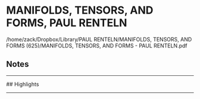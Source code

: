 # MANIFOLDS, TENSORS, AND FORMS, PAUL RENTELN
/home/zack/Dropbox/Library/PAUL RENTELN/MANIFOLDS, TENSORS, AND FORMS (625)/MANIFOLDS, TENSORS, AND FORMS - PAUL RENTELN.pdf
## Notes
<hr>
## Highlights
<hr>
